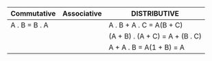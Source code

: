 | **Commutative** | **Associative** | **DISTRIBUTIVE**                |
| --------------- | --------------- | ------------------------------- |
| A . B = B . A   |                 | A . B + A . C = A(B + C)        |
|                 |                 | (A + B) . (A + C) = A + (B . C) |
|                 |                 | A + A . B = A(1 + B) = A        |
